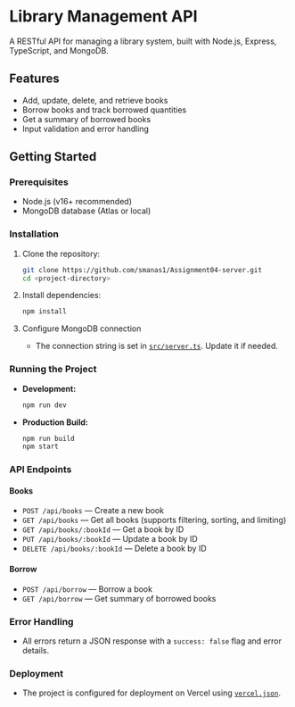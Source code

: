 # Library Management API

A RESTful API for managing a library system, built with Node.js, Express, TypeScript, and MongoDB.

## Features

- Add, update, delete, and retrieve books
- Borrow books and track borrowed quantities
- Get a summary of borrowed books
- Input validation and error handling



## Getting Started

### Prerequisites

- Node.js (v16+ recommended)
- MongoDB database (Atlas or local)

### Installation

1. Clone the repository:

   ```sh
   git clone https://github.com/smanas1/Assignment04-server.git
   cd <project-directory>
   ```

2. Install dependencies:

   ```sh
   npm install
   ```

3. Configure MongoDB connection

   - The connection string is set in [`src/server.ts`](src/server.ts). Update it if needed.

### Running the Project

- **Development:**

  ```sh
  npm run dev
  ```

- **Production Build:**

  ```sh
  npm run build
  npm start
  ```

### API Endpoints

#### Books

- `POST /api/books` — Create a new book
- `GET /api/books` — Get all books (supports filtering, sorting, and limiting)
- `GET /api/books/:bookId` — Get a book by ID
- `PUT /api/books/:bookId` — Update a book by ID
- `DELETE /api/books/:bookId` — Delete a book by ID

#### Borrow

- `POST /api/borrow` — Borrow a book
- `GET /api/borrow` — Get summary of borrowed books

### Error Handling

- All errors return a JSON response with a `success: false` flag and error details.

### Deployment

- The project is configured for deployment on Vercel using [`vercel.json`](vercel.json).

